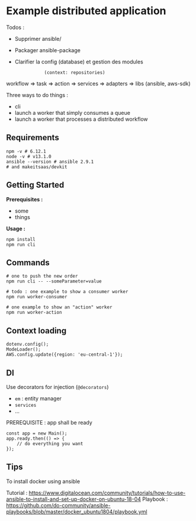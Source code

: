 # Example distributed application

Todos :

* Supprimer ansible/
* Packager ansible-package
* Clarifier la config (database) et gestion des modules

                 (context: repositories)
workflow => task => action => services => adapters => libs (ansible, aws-sdk)

Three ways to do things :
- cli 
- launch a worker that simply consumes a queue
- launch a worker that processes a distributed workflow

## Requirements

```
npm -v # 6.12.1
node -v # v13.1.0
ansible --version # ansible 2.9.1
# and makeitsaas/devkit
```

## Getting Started

**Prerequisites :**
- some
- things

**Usage :**
```
npm install
npm run cli
```

## Commands

```
# one to push the new order
npm run cli -- --someParameter=value

# todo : one example to show a consumer worker
npm run worker-consumer

# one example to show an "action" worker
npm run worker-action
```


## Context loading

```
dotenv.config();
ModeLoader();
AWS.config.update({region: 'eu-central-1'});
```

## DI

Use decorators for injection (`@decorators`)

* `em` : entity manager
* `services`
* ...

PREREQUISITE : app shall be ready

```
const app = new Main();
app.ready.then(() => {
    // do everything you want
});
```

## Tips

To install docker using ansible

Tutorial : https://www.digitalocean.com/community/tutorials/how-to-use-ansible-to-install-and-set-up-docker-on-ubuntu-18-04
Playbook : https://github.com/do-community/ansible-playbooks/blob/master/docker_ubuntu1804/playbook.yml
